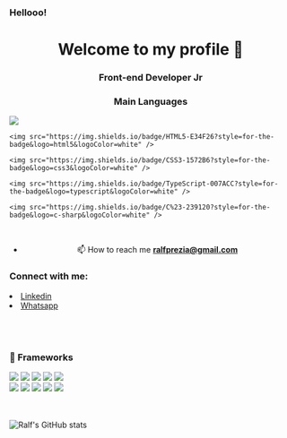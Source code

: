### Hellooo!
<h1 align="center">Welcome to my profile 👋</h1>
<h3 align="center">Front-end Developer Jr</h3>



  <h3 align="center"> Main Languages </h3>

  <span>
    <img src="https://img.shields.io/badge/JavaScript-F7DF1E?style=for-the-badge&logo=javascript&logoColor=black"/>

    <img src="https://img.shields.io/badge/HTML5-E34F26?style=for-the-badge&logo=html5&logoColor=white" />

    <img src="https://img.shields.io/badge/CSS3-1572B6?style=for-the-badge&logo=css3&logoColor=white" />

    <img src="https://img.shields.io/badge/TypeScript-007ACC?style=for-the-badge&logo=typescript&logoColor=white" />

    <img src="https://img.shields.io/badge/C%23-239120?style=for-the-badge&logo=c-sharp&logoColor=white" />
  </span>

</br>

<div  align="center">
  
- 📫 How to reach me **ralfprezia@gmail.com**
  
</div>


  <h3 align="left">Connect with me:</h3>
  
  <p align="left">
    <li alikgn="center">
      <a class="url" href="https://www.linkedin.com/in/ralf-prezia-6a38181a3/" img> 
        Linkedin
      </a>
    </li>
    <li>
      <a class="url" href="https://api.whatsapp.com/send?phone=5535992446440/" img> 
        Whatsapp
      </a>
    </li>
  
  </br>
  


</br>

</br>

<h3> 🚀 Frameworks </h3>
<span>
  <img src="https://img.shields.io/badge/React-20232A?style=for-the-badge&logo=react&logoColor=61DAFB" />
  
  <img src="https://img.shields.io/badge/Sass-CC6699?style=for-the-badge&logo=sass&logoColor=white" />
  
  <img src="https://img.shields.io/badge/.NET-512BD4?style=for-the-badge&logo=dotnet&logoColor=white"/>

  <img src="https://img.shields.io/badge/Yarn-2C8EBB?style=for-the-badge&logo=yarn&logoColor=white" />
  
  <img src="https://img.shields.io/badge/Node.js-339933?style=for-the-badge&logo=nodedotjs&logoColor=white" />
</span>

<div>
  
  <img src="https://img.shields.io/badge/NuGet-004880?style=for-the-badge&logo=nuget&logoColor=white" />
  
  <img src="https://img.shields.io/badge/Bootstrap-563D7C?style=for-the-badge&logo=bootstrap&logoColor=white" />
  
  <img src="https://img.shields.io/badge/Postman-FF6C37?style=for-the-badge&logo=Postman&logoColor=white"/>

  <img src="https://img.shields.io/badge/firebase-ffca28?style=for-the-badge&logo=firebase&logoColor=black" />
  
  <img src="https://img.shields.io/badge/Docker-2CA5E0?style=for-the-badge&logo=docker&logoColor=white" />
 
</div>

</br>

</br>

![Ralf's GitHub stats](https://github-readme-stats.vercel.app/api?username=ralfprezia&show_icons=true&theme=tokyonight)

</p>


<!--
**ralfprezia/ralfprezia** is a ✨ _special_ ✨ repository because its `README.md` (this file) appears on your GitHub profile.

Here are some ideas to get you started:

- 🔭 I’m currently working on ...
- 🌱 I’m currently learning ...
- 👯 I’m looking to collaborate on ...
- 🤔 I’m looking for help with ...
- 💬 Ask me about ...
- 📫 How to reach me: ...
- 😄 Pronouns: ...
- ⚡ Fun fact: ...
-->
